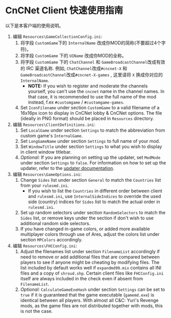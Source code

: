 # CnCNet Client 快速使用指南 #

以下是本客户端的使用说明。

1. 编辑 `Resources\GameCollectionConfig.ini`:
   1. 将字段 `CustomGame`下的 `InternalName`  改成你MOD的简称(不要超过4个字符)。
   2. 将字段 `CustomGame` 下的 `UIName` 改成你MOD的全称。
   3. 将字段 `CustomGame` 下的 `ChatChannel` 和 `GameBroadcastChannel`改成有效的 IRC 渠道名称. 例如, `ChatChannel`改成`#cncnet-X`  和 `GameBroadcastChannel`改成`#cncnet-X-games` , 这里请将 `X` 换成你对应的 `InternalName`.
      - **NOTE:** If you wish to register and moderate the channels yourself, you can't use the `cncnet` name in the channel names. In that case, it is recommended to use the full name of the mod instead, f.ex `#customgame` / `#customgame-games`.
   4. Set `IconFilename` under section `CustomGame` to a valid filename of a 16x16px icon to display in CnCNet lobby & CnCNet options. The file (ideally in PNG format) should be placed in `Resources` directory.
2. 编辑 `Resources\ClientDefinitions.ini`:
   1. Set `LocalGame` under section `Settings` to match the abbreviation from custom game's `InternalGame`.
   2. Set `LongGameName` under section `Settings` to full name of your mod.
   3. Set `WindowTitle` under section `Settings` to what you wish to display in client window titlebar.
   4. *Optional:* If you are planning on setting up the updater, set `ModMode` under section `Settings` to `false`. For information on how to set up the updater, refer to the [updater documentation](Updater.md).
3. 编辑 `Resources\GameOptions.ini`:
   1. Change `Sides` list under section `General` to match the `Countries` list from your `rulesmd.ini`.
      - If you wish to list the `Countries` in different order between client and `rulesmd.ini`, use `InternalSideIndices` to override the used side (country) indices for `Sides` list to match the actual order in `rulesmd.ini`.
   2. Set up random selectors under section `RandomSelectors` to match the `Sides` list, or remove keys under the section if don't wish to use additional random side selectors.
   3. If you have changed in-game colors, or added more available multiplayer colors through use of Ares, adjust the colors list under section `MPColors` accordingly.
4. 编辑 `Resources\FHCConfig.ini`:
   1. Adjust the filenames list under section `FilenameList` accordingly if need to remove or add additional files that are compared between players to see if anyone might be cheating by modifying files. The list included by default works well if `expandmd99.mix` contains all INI files and a copy of `shroud.shp`. Certain client files like `FHCConfig.ini` itself are always included in the check even if absent from `FilenameList`.
   2. *Optional:* `CalculateGameExeHash` under section `Settings` can be set to `true` if it is guaranteed that the game executable (`gamemd.exe`) is identical between all players. With almost all C&C: Yuri's Revenge mods, as the game files are not distributed together with mods, this is not the case.
